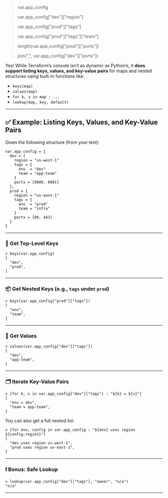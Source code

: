 > var.app_config

> var.app_config["dev"]["region"]

> var.app_config["prod"]["tags"]

> var.app_config["prod"]["tags"]["team"]

> length(var.app_config["prod"]["ports"])

> join(",", var.app_config["dev"]["ports"])


Yes! While Terraform’s console isn’t as dynamic as Python’s, it **does support listing keys, values, and key-value pairs** for maps and nested structures using built-in functions like:

- `keys(map)`
- `values(map)`
- `for k, v in map : ...`
- `lookup(map, key, default)`

---

## ✅ Example: Listing Keys, Values, and Key-Value Pairs

Given the following structure (from your test):

```hcl
var.app_config = {
  dev = {
    region = "us-west-1"
    tags = {
      env  = "dev"
      team = "app-team"
    }
    ports = [8080, 8081]
  },
  prod = {
    region = "us-east-1"
    tags = {
      env  = "prod"
      team = "infra"
    }
    ports = [80, 443]
  }
}
```

---

### 🔑 Get Top-Level Keys

```hcl
> keys(var.app_config)
[
  "dev",
  "prod",
]
```

---

### 📦 Get Nested Keys (e.g., `tags` under `prod`)

```hcl
> keys(var.app_config["prod"]["tags"])
[
  "env",
  "team",
]
```

---

### 📄 Get Values

```hcl
> values(var.app_config["dev"]["tags"])
[
  "dev",
  "app-team",
]
```

---

### 🗂 Iterate Key-Value Pairs

```hcl
> [for k, v in var.app_config["dev"]["tags"] : "${k} = ${v}"]
[
  "env = dev",
  "team = app-team",
]
```

You can also get a full nested list:

```hcl
> [for env, config in var.app_config : "${env} uses region ${config.region}"]
[
  "dev uses region us-west-1",
  "prod uses region us-east-1",
]
```

---

### ❗ Bonus: Safe Lookup

```hcl
> lookup(var.app_config["dev"]["tags"], "owner", "n/a")
"n/a"
```

---
